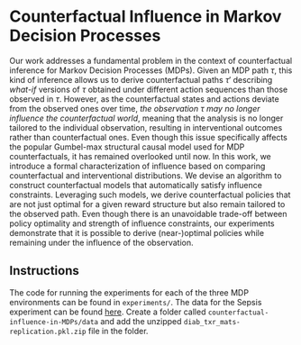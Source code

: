 # Counterfactual Influence in Markov Decision Processes

Our work addresses a fundamental problem in the context of counterfactual inference for Markov Decision Processes (MDPs). Given an MDP path $\tau$, this kind of inference allows us to derive counterfactual paths $\tau'$ describing *what-if* versions of $\tau$ obtained under different action sequences than those observed in $\tau$. However, as the counterfactual states and actions deviate from the observed ones over time, *the observation $\tau$ may no longer influence the counterfactual world*, meaning that the analysis is no longer tailored to the individual observation, resulting in interventional outcomes rather than counterfactual ones. Even though this issue specifically affects the popular Gumbel-max structural causal model used for MDP counterfactuals, it has remained overlooked until now. In this work, we introduce a formal characterization of influence based on comparing counterfactual and interventional distributions. We devise an algorithm to construct counterfactual models that automatically satisfy influence constraints. Leveraging such models, we derive counterfactual policies that are not just optimal for a given reward structure but also remain tailored to the observed path. Even though there is an unavoidable trade-off between policy optimality and strength of influence constraints, our experiments demonstrate that it is possible to derive (near-)optimal policies while remaining under the influence of the observation.

## Instructions
The code for running the experiments for each of the three MDP environments can be found in `experiments/`.
The data for the Sepsis experiment can be found [here](https://github.com/GuyLor/gumbel_max_causal_gadgets_part2/tree/main/data). Create a folder called `counterfactual-influence-in-MDPs/data` and add the unzipped `diab_txr_mats-replication.pkl.zip` file in the folder.
